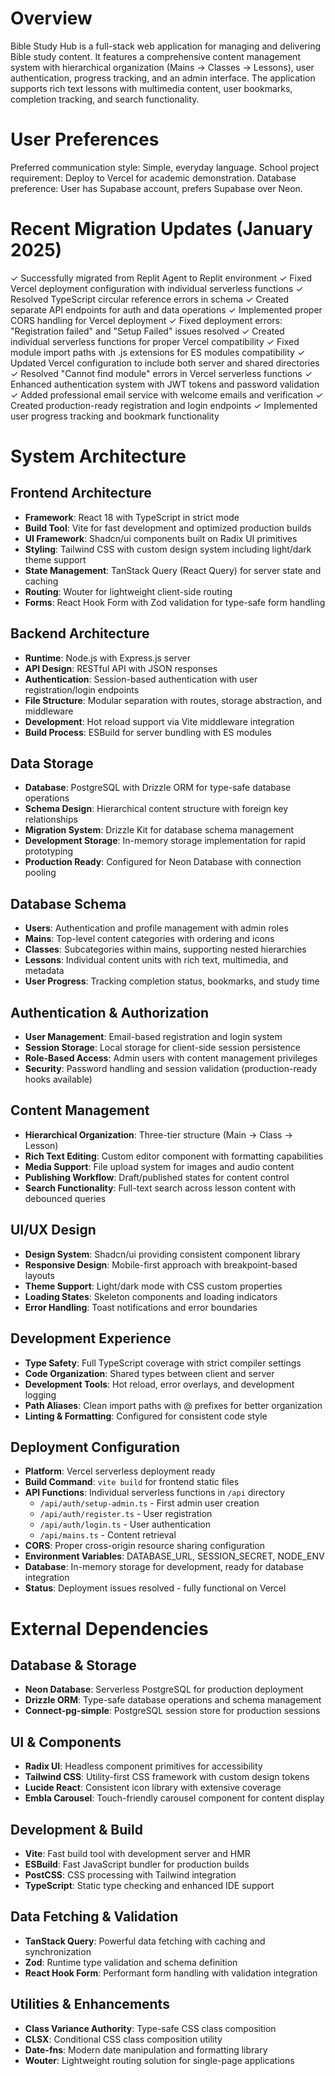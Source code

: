 # Overview

Bible Study Hub is a full-stack web application for managing and delivering Bible study content. It features a comprehensive content management system with hierarchical organization (Mains → Classes → Lessons), user authentication, progress tracking, and an admin interface. The application supports rich text lessons with multimedia content, user bookmarks, completion tracking, and search functionality.

# User Preferences

Preferred communication style: Simple, everyday language.
School project requirement: Deploy to Vercel for academic demonstration.
Database preference: User has Supabase account, prefers Supabase over Neon.

# Recent Migration Updates (January 2025)

✓ Successfully migrated from Replit Agent to Replit environment
✓ Fixed Vercel deployment configuration with individual serverless functions
✓ Resolved TypeScript circular reference errors in schema
✓ Created separate API endpoints for auth and data operations
✓ Implemented proper CORS handling for Vercel deployment
✓ Fixed deployment errors: "Registration failed" and "Setup Failed" issues resolved
✓ Created individual serverless functions for proper Vercel compatibility
✓ Fixed module import paths with .js extensions for ES modules compatibility
✓ Updated Vercel configuration to include both server and shared directories
✓ Resolved "Cannot find module" errors in Vercel serverless functions
✓ Enhanced authentication system with JWT tokens and password validation
✓ Added professional email service with welcome emails and verification
✓ Created production-ready registration and login endpoints
✓ Implemented user progress tracking and bookmark functionality

# System Architecture

## Frontend Architecture
- **Framework**: React 18 with TypeScript in strict mode
- **Build Tool**: Vite for fast development and optimized production builds
- **UI Framework**: Shadcn/ui components built on Radix UI primitives
- **Styling**: Tailwind CSS with custom design system including light/dark theme support
- **State Management**: TanStack Query (React Query) for server state and caching
- **Routing**: Wouter for lightweight client-side routing
- **Forms**: React Hook Form with Zod validation for type-safe form handling

## Backend Architecture  
- **Runtime**: Node.js with Express.js server
- **API Design**: RESTful API with JSON responses
- **Authentication**: Session-based authentication with user registration/login endpoints
- **File Structure**: Modular separation with routes, storage abstraction, and middleware
- **Development**: Hot reload support via Vite middleware integration
- **Build Process**: ESBuild for server bundling with ES modules

## Data Storage
- **Database**: PostgreSQL with Drizzle ORM for type-safe database operations
- **Schema Design**: Hierarchical content structure with foreign key relationships
- **Migration System**: Drizzle Kit for database schema management
- **Development Storage**: In-memory storage implementation for rapid prototyping
- **Production Ready**: Configured for Neon Database with connection pooling

## Database Schema
- **Users**: Authentication and profile management with admin roles
- **Mains**: Top-level content categories with ordering and icons
- **Classes**: Subcategories within mains, supporting nested hierarchies
- **Lessons**: Individual content units with rich text, multimedia, and metadata
- **User Progress**: Tracking completion status, bookmarks, and study time

## Authentication & Authorization
- **User Management**: Email-based registration and login system
- **Session Storage**: Local storage for client-side session persistence
- **Role-Based Access**: Admin users with content management privileges
- **Security**: Password handling and session validation (production-ready hooks available)

## Content Management
- **Hierarchical Organization**: Three-tier structure (Main → Class → Lesson)
- **Rich Text Editing**: Custom editor component with formatting capabilities
- **Media Support**: File upload system for images and audio content
- **Publishing Workflow**: Draft/published states for content control
- **Search Functionality**: Full-text search across lesson content with debounced queries

## UI/UX Design
- **Design System**: Shadcn/ui providing consistent component library
- **Responsive Design**: Mobile-first approach with breakpoint-based layouts
- **Theme Support**: Light/dark mode with CSS custom properties
- **Loading States**: Skeleton components and loading indicators
- **Error Handling**: Toast notifications and error boundaries

## Development Experience
- **Type Safety**: Full TypeScript coverage with strict compiler settings
- **Code Organization**: Shared types between client and server
- **Development Tools**: Hot reload, error overlays, and development logging
- **Path Aliases**: Clean import paths with @ prefixes for better organization
- **Linting & Formatting**: Configured for consistent code style

## Deployment Configuration
- **Platform**: Vercel serverless deployment ready
- **Build Command**: `vite build` for frontend static files
- **API Functions**: Individual serverless functions in `/api` directory
  - `/api/auth/setup-admin.ts` - First admin user creation
  - `/api/auth/register.ts` - User registration
  - `/api/auth/login.ts` - User authentication
  - `/api/mains.ts` - Content retrieval
- **CORS**: Proper cross-origin resource sharing configuration
- **Environment Variables**: DATABASE_URL, SESSION_SECRET, NODE_ENV
- **Database**: In-memory storage for development, ready for database integration
- **Status**: Deployment issues resolved - fully functional on Vercel

# External Dependencies

## Database & Storage
- **Neon Database**: Serverless PostgreSQL for production deployment
- **Drizzle ORM**: Type-safe database operations and schema management
- **Connect-pg-simple**: PostgreSQL session store for production sessions

## UI & Components
- **Radix UI**: Headless component primitives for accessibility
- **Tailwind CSS**: Utility-first CSS framework with custom design tokens
- **Lucide React**: Consistent icon library with extensive coverage
- **Embla Carousel**: Touch-friendly carousel component for content display

## Development & Build
- **Vite**: Fast build tool with development server and HMR
- **ESBuild**: Fast JavaScript bundler for production builds
- **PostCSS**: CSS processing with Tailwind integration
- **TypeScript**: Static type checking and enhanced IDE support

## Data Fetching & Validation
- **TanStack Query**: Powerful data fetching with caching and synchronization
- **Zod**: Runtime type validation and schema definition
- **React Hook Form**: Performant form handling with validation integration

## Utilities & Enhancements
- **Class Variance Authority**: Type-safe CSS class composition
- **CLSX**: Conditional CSS class composition utility
- **Date-fns**: Modern date manipulation and formatting library
- **Wouter**: Lightweight routing solution for single-page applications